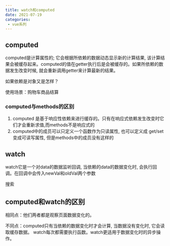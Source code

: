 ```yaml
---
title: watch和computed
date: 2021-07-19
categories: 
 - vue系列
---
```


## computed
computed是计算属性的; 它会根据所依赖的数据动态显示新的计算结果, 该计算结果会被缓存起来。computed的值在getter执行后是会被缓存的。如果所依赖的数据发生改变时候, 就会重新调用getter来计算最新的结果。

如果依赖是对象又是怎样？

使用场景：购物车商品结算

### computed与methods的区别
1. computed 是基于响应性依赖来进行缓存的。只有在响应式依赖发生改变时它们才会重新求值,而methods不是响应式的
2. computed中的成员可以只定义一个函数作为只读属性, 也可以定义成 get/set变成可读写属性, 但是methods中的成员没有这样的


## watch
watch它是一个对data的数据监听回调, 当依赖的data的数据变化时, 会执行回调。在回调中会传入newVal和oldVal两个参数

搜索

## computed和watch的区别
相同点：他们两者都是观察页面数据变化的。

不同点：computed只有当依赖的数据变化时才会计算, 当数据没有变化时, 它会读取缓存数据。
watch每次都需要执行函数。watch更适用于数据变化时的异步操作。